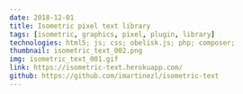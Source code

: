```yaml
---
date: 2018-12-01
title: Isometric pixel text library
tags: [isometric, graphics, pixel, plugin, library]
technologies: html5; js; css; obelisk.js; php; composer; 
thumbnail: isometric_text_002.png
img: isometric_text_001.gif
link: https://isometric-text.herokuapp.com/
github: https://github.com/imartinezl/isometric-text
---
```

